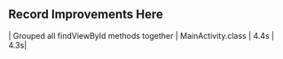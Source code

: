 ## Record Improvements Here

| Grouped all findViewById methods together | MainActivity.class | 4.4s | 4.3s|

